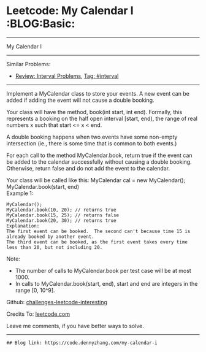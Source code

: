 # Leetcode: My Calendar I     :BLOG:Basic:


---

My Calendar I  

---

Similar Problems:  
-   [Review: Interval Problems](https://code.dennyzhang.com/review-interval), [Tag: #interval](https://code.dennyzhang.com/tag/interval)

---

Implement a MyCalendar class to store your events. A new event can be added if adding the event will not cause a double booking.  

Your class will have the method, book(int start, int end). Formally, this represents a booking on the half open interval [start, end), the range of real numbers x such that start <= x < end.  

A double booking happens when two events have some non-empty intersection (ie., there is some time that is common to both events.)  

For each call to the method MyCalendar.book, return true if the event can be added to the calendar successfully without causing a double booking. Otherwise, return false and do not add the event to the calendar.  

Your class will be called like this: MyCalendar cal = new MyCalendar(); MyCalendar.book(start, end)  
Example 1:  

    MyCalendar();
    MyCalendar.book(10, 20); // returns true
    MyCalendar.book(15, 25); // returns false
    MyCalendar.book(20, 30); // returns true
    Explanation: 
    The first event can be booked.  The second can't because time 15 is already booked by another event.
    The third event can be booked, as the first event takes every time less than 20, but not including 20.

Note:  

-   The number of calls to MyCalendar.book per test case will be at most 1000.
-   In calls to MyCalendar.book(start, end), start and end are integers in the range [0, 10^9].

Github: [challenges-leetcode-interesting](https://github.com/DennyZhang/challenges-leetcode-interesting/tree/master/my-calendar-i)  

Credits To: [leetcode.com](https://leetcode.com/problems/my-calendar-i/description/)  

Leave me comments, if you have better ways to solve.  

---

    ## Blog link: https://code.dennyzhang.com/my-calendar-i